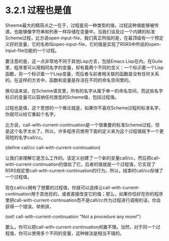 <!--
文章原始URL:  http://www.gnu.org/software/guile/manual/html_node/Procedures-as-Values.html#Procedures-as-Values

术语列表
procedure >> 过程
R5RS >> The First Report on Scheme Revisited
-->

<!--
3.2.1 Procedures as Values
-->

# 3.2.1 过程也是值

<!--
One of the great simplifications of Scheme is that a procedure is just another type of value, and that procedure values can be passed around and stored in variables in exactly the same way as, for example, strings and lists. When we talk about a built-in standard Scheme procedure such as open-input-file, what we actually mean is that there is a pre-defined top level variable called open-input-file, whose value is a procedure that implements what R5RS says that open-input-file should do.
-->

Sheeme最大的精简点之一在于，过程是另一种类型的值，过程这种值能够被传递，也能够像字符串和列表一样存储在变量中。当我们谈及过一个内建的标准Scheme过程，比方说open-input-file，我们真正所指的是，在最顶级有一个预定义好的变量，它的名称叫open-input-file，它的值是实现了R5RS中所说的open-input-file功能的一个过程。

<!--
Note that this is quite different from many dialects of Lisp — including Emacs Lisp — in which a program can use the same name with two quite separate meanings: one meaning identifies a Lisp function, while the other meaning identifies a Lisp variable, whose value need have nothing to do with the function that is associated with the first meaning. In these dialects, functions and variables are said to live in different namespaces.
-->

要注意的是，这一点非常地不同于其他Lisp方言，包括Emacs Lisp在内。在Guile里，程序里可以用相同名字的变量，却有着两个不同的含义：一个标识着一个Lisp函数，另一个标识着一个Lisp变量，而后者与前者相关联的函数是没有任何关系的。在这样的方言中，函数和变量是存活在不同的命名空间里的。

<!--
In Scheme, on the other hand, all names belong to a single unified namespace, and the variables that these names identify can hold any kind of Scheme value, including procedure values.
-->

换句话来说，在Scheme语言里，所有的名字从属于单一的命名空间，而这些名字标识的变量可以容纳任何类型的Scheme值，包括过程值。

<!--
One consequence of the “procedures as values” idea is that, if you don’t happen to like the standard name for a Scheme procedure, you can change it.
-->

过程也是值，这个思想的一个推论就是，如果你不喜欢Scheme过程的标准名字，你就可以给它重起个名字。

<!--
For example, call-with-current-continuation is a very important standard Scheme procedure, but it also has a very long name! So, many programmers use the following definition to assign the same procedure value to the more convenient name call/cc.
-->

比方说，call-with-current-continuation是一个很重要的标准Scheme过程，但是这个名字太长了。所以，许多程序员使用下面的定义来为这个过程值赋予一个更简短的名字call/cc。

<!--
(define call/cc call-with-current-continuation)
-->

(define call/cc call-with-current-continuation)

<!--
Let’s understand exactly how this works. The definition creates a new variable call/cc, and then sets its value to the value of the variable call-with-current-continuation; the latter value is a procedure that implements the behaviour that R5RS specifies under the name “call-with-current-continuation”. So call/cc ends up holding this value as well.
-->

让我们来理解它是怎么工作的。该定义创建了一个新的变量call/cc，然后把call-with-current-continuation的值给了它。后者的值就是一个过程值，它实现了R5RS规定里call-with-current-continuation的行为。所以，结束时call/cc存储了一个过程值。

<!--
Now that call/cc holds the required procedure value, you could choose to use call-with-current-continuation for a completely different purpose, or just change its value so that you will get an error if you accidentally use call-with-current-continuation as a procedure in your program rather than call/cc. For example:
-->

现在call/cc拥有了想要的过程值，你就可以选择让call-with-current-continuation用于其他目的，或者直接改变它的值；那么，如果你恰好在你的程序里把call-with-current-continuation而不是call/cc作为过程进行调用的话，你会获得一个错误。举例讲，

<!--
(set! call-with-current-continuation "Not a procedure any more!")
-->

(set! call-with-current-continuation "Not a procedure any more!")

<!--
Or you could just leave call-with-current-continuation as it was. It’s perfectly fine for more than one variable to hold the same procedure value. 
-->

要么，你可以把call-with-current-continuation闲置不理。当然，对于同一个过程值，你可以使用多个不同的变量，这种做法是相当不错的。

